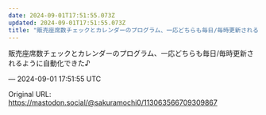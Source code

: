 ```yaml
---
date: 2024-09-01T17:51:55.073Z
updated: 2024-09-01T17:51:55.073Z
title: "販売座席数チェックとカレンダーのプログラム、一応どちらも毎日/毎時更新されるよう[...]"
---
```


<p>販売座席数チェックとカレンダーのプログラム、一応どちらも毎日/毎時更新されるように自動化できた♪</p>

&mdash; 2024-09-01 17:51:55 UTC

Original URL: https://mastodon.social/@sakuramochi0/113063566709309867
